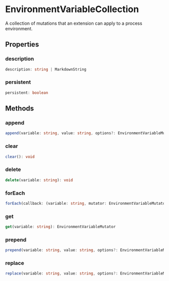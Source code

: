 # EnvironmentVariableCollection

A collection of mutations that an extension can apply to a process environment.

## Properties

### description

```typescript
description: string | MarkdownString
```

### persistent

```typescript
persistent: boolean
```

## Methods

### append

```typescript
append(variable: string, value: string, options?: EnvironmentVariableMutatorOptions): void
```

### clear

```typescript
clear(): void
```

### delete

```typescript
delete(variable: string): void
```

### forEach

```typescript
forEach(callback: (variable: string, mutator: EnvironmentVariableMutator, collection: EnvironmentVariableCollection) => any, thisArg?: any): void
```

### get

```typescript
get(variable: string): EnvironmentVariableMutator
```

### prepend

```typescript
prepend(variable: string, value: string, options?: EnvironmentVariableMutatorOptions): void
```

### replace

```typescript
replace(variable: string, value: string, options?: EnvironmentVariableMutatorOptions): void
```

[MarkdownString]: MarkdownString.md
[EnvironmentVariableMutatorOptions]: EnvironmentVariableMutatorOptions.md
[EnvironmentVariableMutator]: EnvironmentVariableMutator.md

